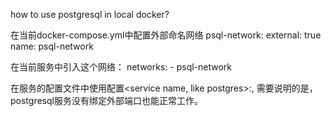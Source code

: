 

how to use postgresql in local docker?

在当前docker-compose.yml中配置外部命名网络
  psql-network:
    external: true
    name: psql-network

在当前服务中引入这个网络：
    networks:
      - psql-network

在服务的配置文件中使用配置<service name, like postgres>:<internal port>, 需要说明的是，postgresql服务没有绑定外部端口也能正常工作。

